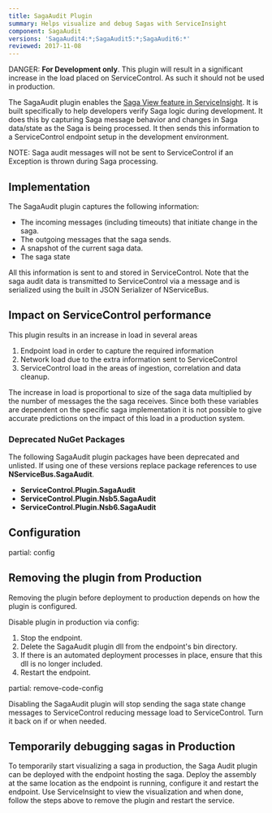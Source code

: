```yaml
---
title: SagaAudit Plugin
summary: Helps visualize and debug Sagas with ServiceInsight
component: SagaAudit
versions: 'SagaAudit4:*;SagaAudit5:*;SagaAudit6:*'
reviewed: 2017-11-08
---
```


DANGER: **For Development only**. This plugin will result in a significant increase in the load placed on ServiceControl. As such it should not be used in production.

The SagaAudit plugin enables the [Saga View feature in ServiceInsight](/serviceinsight/#the-saga-view). It is built specifically to help developers verify Saga logic during development. It does this by capturing Saga message behavior and changes in Saga data/state as the Saga is being processed. It then sends this information to a ServiceControl endpoint setup in the development environment.

NOTE: Saga audit messages will not be sent to ServiceControl if an Exception is thrown during Saga processing.


## Implementation

The SagaAudit plugin captures the following information:

 * The incoming messages (including timeouts) that initiate change in the saga.
 * The outgoing messages that the saga sends.
 * A snapshot of the current saga data.
 * The saga state

All this information is sent to and stored in ServiceControl. Note that the saga audit data is transmitted to ServiceControl via a message and is serialized using the built in JSON Serializer of NServiceBus.


## Impact on ServiceControl performance

This plugin results in an increase in load in several areas

 1. Endpoint load in order to capture the required information
 1. Network load due to the extra information sent to ServiceControl
 1. ServiceControl load in the areas of ingestion, correlation and data cleanup.

The increase in load is proportional to size of the saga data multiplied by the number of messages the the saga receives. Since both these variables are dependent on the specific saga implementation it is not possible to give accurate predictions on the impact of this load in a production system.


### Deprecated NuGet Packages

The following SagaAudit plugin packages have been deprecated and unlisted. If using one of these versions replace package references to use **NServiceBus.SagaAudit**.

- **ServiceControl.Plugin.SagaAudit**
- **ServiceControl.Plugin.Nsb5.SagaAudit**
- **ServiceControl.Plugin.Nsb6.SagaAudit**

## Configuration

partial: config


## Removing the plugin from Production

Removing the plugin before deployment to production depends on how the plugin is configured.

Disable plugin in production via config: 

 1. Stop the endpoint.
 1. Delete the SagaAudit plugin dll from the endpoint's bin directory. 
 1. If there is an automated deployment processes in place, ensure that this dll is no longer included.
 1. Restart the endpoint.

partial: remove-code-config

Disabling the SagaAudit plugin will stop sending the saga state change messages to ServiceControl reducing message load to ServiceControl. Turn it back on if or when needed.

## Temporarily debugging sagas in Production

To temporarily start visualizing a saga in production, the Saga Audit plugin can be deployed with the endpoint hosting the saga. Deploy the assembly at the same location as the endpoint is running, configure it and restart the endpoint. Use ServiceInsight to view the visualization and when done, follow the steps above to remove the plugin and restart the service.
